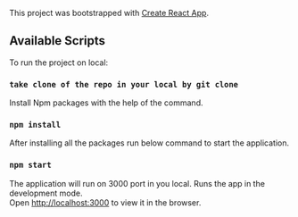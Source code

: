 This project was bootstrapped with [Create React App](https://github.com/facebook/create-react-app).

## Available Scripts

To run the project on local: 

### `take clone of the repo in your local by git clone`

Install Npm packages with the help of the command.
### `npm install`

After installing all the packages run below command to start the application.
### `npm start`

The application will run on 3000 port in you local.
Runs the app in the development mode.<br />
Open [http://localhost:3000](http://localhost:3000) to view it in the browser.


